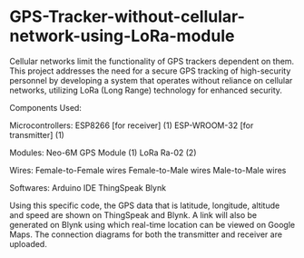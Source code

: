 # GPS-Tracker-without-cellular-network-using-LoRa-module
Cellular networks limit the functionality of GPS trackers dependent on them. This project addresses the need for a secure GPS tracking of high-security personnel by developing a system that operates without reliance on cellular networks, utilizing LoRa (Long Range) technology for enhanced security.

Components Used:

Microcontrollers:
ESP8266 [for receiver]               (1)
ESP-WROOM-32 [for transmitter]       (1)

Modules:
Neo-6M GPS Module                    (1)
LoRa Ra-02                           (2)

Wires:
Female-to-Female wires
Female-to-Male wires
Male-to-Male wires

Softwares:
Arduino IDE
ThingSpeak
Blynk


Using this specific code, the GPS data that is latitude, longitude, altitude and speed are shown on ThingSpeak and Blynk. A link will also be generated on Blynk using which real-time location can be viewed on Google Maps.
The connection diagrams for both the transmitter and receiver are uploaded.
